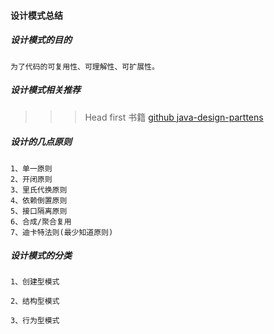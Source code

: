#### 设计模式总结
##### 设计模式的目的
	为了代码的可复用性、可理解性、可扩展性。
##### 设计模式相关推荐
>>> Head first 书籍
>>> [github java-design-parttens](https://github.com/iluwatar/java-design-patterns)
##### 设计的几点原则
	1、单一原则
	2、开闭原则
	3、里氏代换原则
	4、依赖倒置原则
	5、接口隔离原则
	6、合成/聚合复用
	7、迪卡特法则(最少知道原则)
##### 设计模式的分类
	1、创建型模式
		
	2、结构型模式

	3、行为型模式